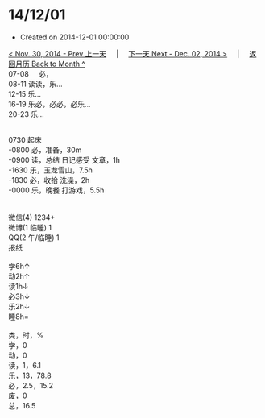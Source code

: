# 14/12/01

- Created on 2014-12-01 00:00:00

[< Nov. 30, 2014 - Prev 上一天](/lifelogs/2014/11/d30.md) &nbsp; &nbsp; | &nbsp; &nbsp; [下一天 Next - Dec. 02, 2014 >](/lifelogs/2014/12/d02.md) &nbsp; &nbsp; |  &nbsp; &nbsp; [返回月历 Back to Month ^](/lifelogs/2014/12/index.md)
<br/>07-08     必，<br/>08-11 读读，乐…<br/>12-15 乐…<br/>16-19 乐必，必必，必乐…<br/>20-23 乐…<div><br/></div>0730 起床<br/>-0800 必，准备，30m<br/>-0900 读，总结 日记感受 文章，1h<br/>-1630 乐，玉龙雪山，7.5h<br/>-1830 必，收拾 洗澡，2h<br/>-0000 乐，晚餐 打游戏，5.5h<div><br/></div><div><br/></div>微信(4) 1234+<br/>微博(1 临睡) 1<br/>QQ(2 午/临睡) 1<br/>报纸<div><br/></div>学6h↑ <br/>动2h↑ <br/>读1h↓ <br/>必3h↓ <br/>乐2h↓ <br/>睡8h=<div><br/></div>类，时，%<br/>学，0<br/>动，0<br/>读，1，6.1<br/>乐，13，78.8<br/>必，2.5，15.2<br/>废，0<br/>总，16.5</div>
